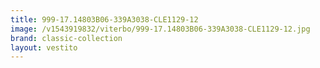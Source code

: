 ```yaml
---
title: 999-17.14803B06-339A3038-CLE1129-12
image: /v1543919832/viterbo/999-17.14803B06-339A3038-CLE1129-12.jpg
brand: classic-collection
layout: vestito
---
```

